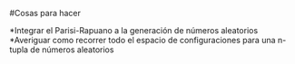 #Cosas para hacer

*Integrar el Parisi-Rapuano a la generación de números aleatorios
*Averiguar como recorrer todo el espacio de configuraciones para una n-tupla de números aleatorios 
